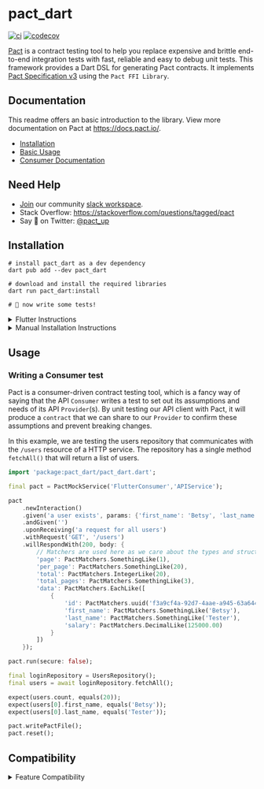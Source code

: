 # pact_dart

[![ci](https://github.com/matthewshirley/pact_dart/actions/workflows/ci.yml/badge.svg)](https://github.com/matthewshirley/pact_dart/actions/workflows/ci.yml)
[![codecov](https://codecov.io/gh/matthewshirley/pact_dart/branch/main/graph/badge.svg?token=N7495X6QCL)](https://codecov.io/gh/matthewshirley/pact_dart)

[Pact][pact-docs] is a contract testing tool to help you replace expensive and brittle end-to-end integration tests with fast, reliable and easy to debug unit tests. This framework provides a Dart DSL for generating Pact contracts. It implements [Pact Specification v3][pact-specification-v3] using the `Pact FFI Library`.

## Documentation

This readme offers an basic introduction to the library. View more documentation on Pact at https://docs.pact.io/.

- [Installation](#installation)
- [Basic Usage](#usage)
- [Consumer Documentation](./doc/consumer.md)

## Need Help

- [Join](<(http://slack.pact.io)>) our community [slack workspace](http://pact-foundation.slack.com/).
- Stack Overflow: https://stackoverflow.com/questions/tagged/pact
- Say 👋 on Twitter: [@pact_up]

## Installation

```shell
# install pact_dart as a dev dependency
dart pub add --dev pact_dart

# download and install the required libraries
dart run pact_dart:install

# 🚀 now write some tests!
```

<details><summary>Flutter Instructions</summary>

### Flutter Installation

```bash
# install pact_dart as a dev dependency
flutter pub add --dev pact_dart

# download and install the required libraries
flutter pub run pact_dart:install

# 🚀 now write some tests!
```

</details>

<details><summary>Manual Installation Instructions</summary>

### Modify Library Location

By default, the `Pact FFI Library` is installed to `/usr/local/lib` on macOS and Linux. However, you can use the `PACT_DART_LIB_DOWNLOAD_PATH` environment variable to modify the installation path.

```
PACT_DART_LIB_DOWNLOAD_PATH=/app/my-other-location dart run pact_dart:install
```

### Manual Installation

Download the latest `Pact FFI Library` [libraries] for your OS, and install onto a standard library search path (for example, we suggest: `/usr/local/lib` on OSX/Linux):

Ensure you have the correct extension for your OS:

- For Mac OSX: `.dylib`
- For Linux: `.so`
- For Windows: `.dll`

```sh
wget https://github.com/pact-foundation/pact-reference/releases/download/libpact_ffi-v0.0.2/libpact_ffi-osx-x86_64.dylib.gz
gunzip libpact_ffi-osx-x86_64.dylib.gz
mv libpact_ffi-osx-x86_64.dylib /usr/local/lib/libpact_ffi.dylib
```

</details>

## Usage

### Writing a Consumer test

Pact is a consumer-driven contract testing tool, which is a fancy way of saying that the API `Consumer` writes a test to set out its assumptions and needs of its API `Provider`(s). By unit testing our API client with Pact, it will produce a `contract` that we can share to our `Provider` to confirm these assumptions and prevent breaking changes.

In this example, we are testing the users repository that communicates with the `/users` resource of a HTTP service. The repository has a single method `fetchAll()` that will return a list of users.

```dart
import 'package:pact_dart/pact_dart.dart';

final pact = PactMockService('FlutterConsumer','APIService');

pact
    .newInteraction()
    .given('a user exists', params: {'first_name': 'Betsy', 'last_name': 'Tester'})
    .andGiven('')
    .uponReceiving('a request for all users')
    .withRequest('GET', '/users')
    .willRespondWith(200, body: {
        // Matchers are used here as we care about the types and structure of the response and not the exact values.
        'page': PactMatchers.SomethingLike(1),
        'per_page': PactMatchers.SomethingLike(20),
        'total': PactMatchers.IntegerLike(20),
        'total_pages': PactMatchers.SomethingLike(3),
        'data': PactMatchers.EachLike([
            {
                'id': PactMatchers.uuid('f3a9cf4a-92d7-4aae-a945-63a6440b528b'),
                'first_name': PactMatchers.SomethingLike('Betsy'),
                'last_name': PactMatchers.SomethingLike('Tester'),
                'salary': PactMatchers.DecimalLike(125000.00)
            }
        ])
    });

pact.run(secure: false);

final loginRepository = UsersRepository();
final users = await loginRepository.fetchAll();

expect(users.count, equals(20));
expect(users[0].first_name, equals('Betsy'));
expect(users[0].last_name, equals('Tester'));

pact.writePactFile();
pact.reset();
```

## Compatibility

<details><summary>Feature Compatibility</summary>

| Feature                                                                | Supported |
| ---------------------------------------------------------------------- | --------- |
| HTTP Pacts                                                             | ✅         |
| Asychronous message pacts                                              | ❌         |
| Regular expression matching                                            | ✅         |
| Type based matching ("like")                                           | ✅         |
| Flexible array length ("each like")                                    | ✅         |
| Verify a pact that uses the Pact specification v3 format               | ✅         |
| Pact specification v3 matchers                                         | 🔨         |
| Pact specification v3 generators                                       | ❌         |
| Multiple provider states (pact creation)                               | ✅         |
| Multiple provider states (pact verification)                           | ❌         |
| Publish pacts to Pact Broker                                           | ❌         |
| Tag consumer version in Pact Broker when publishing pact               | ❌         |
| Dynamically fetch pacts for provider from Pact Broker for verification | ❌         |
| Dynamically fetch pacts for provider with specified tags               | ❌         |
| Automatically tag consumer/provider with name of git branch            | ❌         |
| Use 'pacts for verification' Pact Broker API                           | ❌         |
| Pending pacts                                                          | ❌         |
| WIP pacts                                                              | ❌         |
| JSON test results output                                               | ❌         |
| XML test results output                                                | ❌         |
| Markdown test results output                                           | ❌         |
| Run a single interaction when verifying a pact                         | ❌         |
| Injecting values from provider state callbacks                         | ❌         |
| Date/Time expressions with generators                                  | ❌         |

- ✅ -- Implemented
- 🔨 -- Partially implemented
- ❌ -- Not implemented

</details>

[pact-docs]: https://docs.pact.io
[pact-specification-v3]: https://github.com/pact-foundation/pact-specification/tree/version-3
[slack]: https://slack.pact.io
[pact website]: https://docs.pact.io/
[slack channel]: https://pact-foundation.slack.com
[@pact_up]: https://twitter.com/pact_up